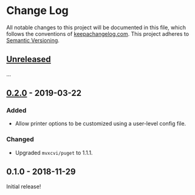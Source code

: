 Change Log
==========

All notable changes to this project will be documented in this file, which
follows the conventions of [keepachangelog.com](http://keepachangelog.com/).
This project adheres to [Semantic Versioning](http://semver.org/).


## [Unreleased]

...

## [0.2.0] - 2019-03-22

### Added
- Allow printer options to be customized using a user-level config file.

### Changed
- Upgraded `mvxcvi/puget` to 1.1.1.

## 0.1.0 - 2018-11-29

Initial release!

[Unreleased]: https://github.com/greglook/edn-tool/compare/0.2.0...HEAD
[0.2.0]: https://github.com/greglook/edn-tool/compare/0.1.0...0.2.0
